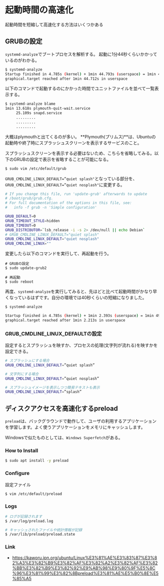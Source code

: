 # 起動時間の高速化

起動時間を短縮して高速化する方法はいくつかある

## GRUBの設定

`systemd-analyze`でブートプロセスを解析する。
起動に1分44秒くらいかかっているのがわかる。

```bash
$ systemd-analyze
Startup finished in 4.785s (kernel) + 1min 44.793s (userspace) = 1min 49.579s 
graphical.target reached after 1min 44.712s in userspace
```

以下のコマンドで起動するのにかかった時間でユニットファイルを並べて一覧表示する。

```bash
$ systemd-analyze blame
1min 13.618s plymouth-quit-wait.service                           
     25.109s snapd.service
     .........
     .........
     .........
```

大概はplymouthと出てくるのが多い。
**Plymouth(プリムス)**は、Ubuntuの起動時や終了時にスプラッシュスクリーンを表示するサービスのこと。

スプラッシュスクリーンを表示する必要はないため、こちらを省略してみる。以下のGRUBの設定で表示を省略することが可能になる。

```bash
$ sudo vim /etc/default/grub
```

`GRUB_CMDLINE_LINUX_DEFAULT=”quiet splash"`となっている部分を、`GRUB_CMDLINE_LINUX_DEFAULT=”quiet nosplash"`に変更する。

```bash
# If you change this file, run 'update-grub' afterwards to update
# /boot/grub/grub.cfg.
# For full documentation of the options in this file, see:
#   info -f grub -n 'Simple configuration'

GRUB_DEFAULT=0
GRUB_TIMEOUT_STYLE=hidden
GRUB_TIMEOUT=0
GRUB_DISTRIBUTOR=`lsb_release -i -s 2> /dev/null || echo Debian`
# GRUB_CMDLINE_LINUX_DEFAULT="quiet splash"
GRUB_CMDLINE_LINUX_DEFAULT="quiet nosplash"
GRUB_CMDLINE_LINUX=""
```

変更したら以下のコマンドを実行して、再起動を行う。

```
# GRUBの設定
$ sudo update-grub2

# 再起動
$ sudo reboot
```

再度、`systemd-analyze`を実行してみると、先ほどと比べて起動時間がかなり早くなっているはずです。自分の環境では40秒くらいの短縮になりました。

```bash
$ systemd-analyze

Startup finished in 4.785s (kernel) + 1min 2.393s (userspace) = 1min 49.579s 
graphical.target reached after 1min 2.213s in userspace
```

### GRUB_CMDLINE_LINUX_DEFAULTの設定

設定するとスプラッシュを映すか、プロセスの処理(文字列が流れる)を映すかを設定できる。

```bash
# スプラッシュにする場合
GRUB_CMDLINE_LINUX_DEFAULT=”quiet splash”

# 文字列にする場合
GRUB_CMDLINE_LINUX_DEFAULT=”quiet nosplash”

# スプラッシュイメージを表示しつつ簡易テキストも表示
GRUB_CMDLINE_LINUX_DEFAULT=”splash”
```

## ディスクアクセスを高速化するpreload

`preload`は、バックグラウンドで動作して、ユーザの利用するアプリケーションを学習します。よく使うアプリケーションをメモリにキャッシュします。

Windowsで似たものとしては、`Windows Superfetch`がある。

### How to Install

```bash
$ sudo apt install -y preload
```

### Configure

設定ファイル

```bash
$ vim /etc/default/preload
```

### Logs

```bash
# ログが記録されます
$ /var/log/preload.log

# キャッシュされたファイルや統計情報が記録
$ /var/lib/preload/preload.state
```

### Link

- https://kaworu.jpn.org/ubuntu/Linux%E3%81%AE%E3%83%87%E3%82%A3%E3%82%B9%E3%82%AF%E3%82%A2%E3%82%AF%E3%82%BB%E3%82%B9%E3%82%92%E9%AB%98%E9%80%9F%E5%8C%96%E3%81%99%E3%82%8Bpreload%E3%81%AE%E5%B0%8E%E5%85%A5
